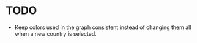 # TODO

* Keep colors used in the graph consistent instead of changing them all when a
  new country is selected.

